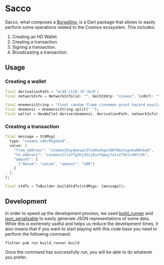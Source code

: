 # Sacco
Sacco, what composes a [Borsellino](https://github.com/commercionetwork/borsellino), is a Dart package that allows
to easily perform some operations related to the Cosmos ecosystem. This includes: 

1. Creating an HD Wallet. 
2. Creating a transaction. 
3. Signing a transaction. 
4. Broadcasting a transaction.  

## Usage 
### Creating a wallet
```dart
final derivationPath = "m/44'/118'/0'/0/0";
final networkInfo = NetworkInfo(id: "", bech32Hrp: "cosmos", lcdUrl: "");

final mnemonicString = "final random flame cinnamon grunt hazard easily mutual resist pond solution define knife female tongue crime atom jaguar alert library best forum lesson rigid";
final mnemonic = mnemonicString.split(" ");
final wallet = HexWallet.derive(mnemonic, derivationPath, networkInfo);
```

### Creating a transaction
```dart
final message = StdMsg(
  type: "cosmos-sdk/MsgSend",
  value: {
    "from_address": "cosmos1huydeevpz37sd9snkgul6070mstupukw00xkw9",
    "to_address": "cosmos12lla7fg3hjd2zj6uvf4pqj7atx273klc487c5k",
    "amount": [
      {"denom": "uatom", "amount": "100"}
    ]
  },
);

final stdTx = TxBuilder.buildStdTx(stdMsgs: [message]);
``` 


## Development
In order to speed up the development process, we used [build_runner](https://dart.dev/tools/build_runner) and 
[json_serializable](https://pub.dev/packages/json_serializable) to easily generate JSON representations of some data.  
While this is extremely useful and helps us reduce the development times, it also means that if you want to start 
playing with this code base you need to perform the following command: 

```shell
flutter pub run build_runner build
```

Once the command has successfully run, you will be able to do whatever you prefer.